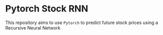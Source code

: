 # Pytorch Stock RNN

This repository aims to use `Pytorch` to predict future stock prices using a Recursive Neural Network
